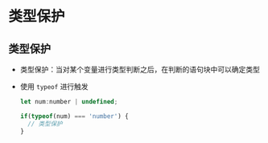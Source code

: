 # 类型保护

## 类型保护

  - 类型保护：当对某个变量进行类型判断之后，在判断的语句块中可以确定类型

  - 使用 `typeof` 进行触发

    ```js
    let num:number | undefined;

    if(typeof(num) === 'number') {
      // 类型保护
    }
    ```
